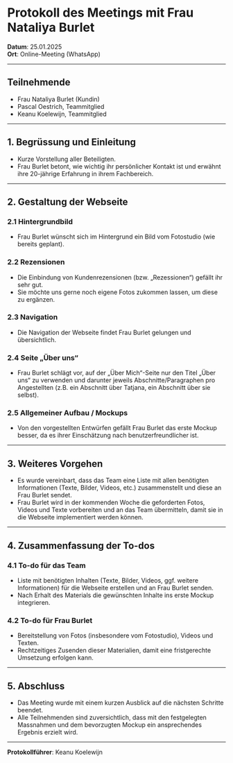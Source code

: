 # Protokoll des Meetings mit Frau Nataliya Burlet

**Datum**: 25.01.2025  
**Ort**: Online-Meeting (WhatsApp)

---

## Teilnehmende
- Frau Nataliya Burlet (Kundin)
- Pascal Oestrich, Teammitglied
- Keanu Koelewijn, Teammitglied

---

## 1. Begrüssung und Einleitung
- Kurze Vorstellung aller Beteiligten.  
- Frau Burlet betont, wie wichtig ihr persönlicher Kontakt ist und erwähnt ihre 20-jährige Erfahrung in ihrem Fachbereich.

---

## 2. Gestaltung der Webseite

### 2.1 Hintergrundbild
- Frau Burlet wünscht sich im Hintergrund ein Bild vom Fotostudio (wie bereits geplant).

### 2.2 Rezensionen
- Die Einbindung von Kundenrezensionen (bzw. „Rezessionen“) gefällt ihr sehr gut.  
- Sie möchte uns gerne noch eigene Fotos zukommen lassen, um diese zu ergänzen.

### 2.3 Navigation
- Die Navigation der Webseite findet Frau Burlet gelungen und übersichtlich.

### 2.4 Seite „Über uns“
- Frau Burlet schlägt vor, auf der „Über Mich“-Seite nur den Titel „Über uns“ zu verwenden und darunter jeweils Abschnitte/Paragraphen pro Angestellten (z.B. ein Abschnitt über Tatjana, ein Abschnitt über sie selbst).

### 2.5 Allgemeiner Aufbau / Mockups
- Von den vorgestellten Entwürfen gefällt Frau Burlet das erste Mockup besser, da es ihrer Einschätzung nach benutzerfreundlicher ist.

---

## 3. Weiteres Vorgehen
- Es wurde vereinbart, dass das Team eine Liste mit allen benötigten Informationen (Texte, Bilder, Videos, etc.) zusammenstellt und diese an Frau Burlet sendet.  
- Frau Burlet wird in der kommenden Woche die geforderten Fotos, Videos und Texte vorbereiten und an das Team übermitteln, damit sie in die Webseite implementiert werden können.

---

## 4. Zusammenfassung der To-dos

### 4.1 To-do für das Team
- Liste mit benötigten Inhalten (Texte, Bilder, Videos, ggf. weitere Informationen) für die Webseite erstellen und an Frau Burlet senden.  
- Nach Erhalt des Materials die gewünschten Inhalte ins erste Mockup integrieren.

### 4.2 To-do für Frau Burlet
- Bereitstellung von Fotos (insbesondere vom Fotostudio), Videos und Texten.  
- Rechtzeitiges Zusenden dieser Materialien, damit eine fristgerechte Umsetzung erfolgen kann.

---

## 5. Abschluss
- Das Meeting wurde mit einem kurzen Ausblick auf die nächsten Schritte beendet.  
- Alle Teilnehmenden sind zuversichtlich, dass mit den festgelegten Massnahmen und dem bevorzugten Mockup ein ansprechendes Ergebnis erzielt wird.

---

**Protokollführer**: Keanu Koelewijn

